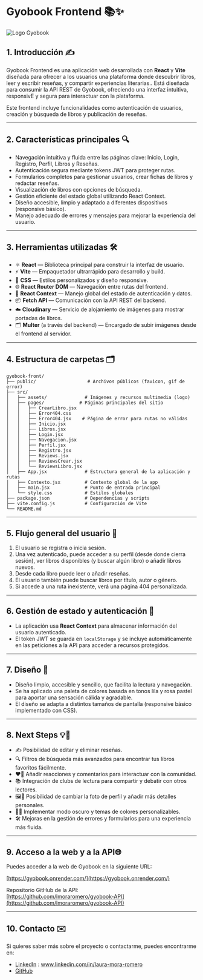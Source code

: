 # Gyobook Frontend 📚✨

![Logo Gyobook](./assets/Gyobook.png)

## 1. Introducción ✍️

Gyobook Frontend es una aplicación web desarrollada con **React** y **Vite** diseñada para ofrecer a los usuarios una plataforma donde descubrir libros, leer y escribir reseñas, y compartir experiencias literarias.. Está diseñada para consumir la API REST de Gyobook, ofreciendo una interfaz intuitiva, responsivE y segura para interactuar con la plataforma. 

Este frontend incluye funcionalidades como autenticación de usuarios, creación y búsqueda de libros y publicación de reseñas.

---

## 2. Características principales 🔍

- Navegación intuitiva y fluida entre las páginas clave: Inicio, Login, Registro, Perfil, Libros y Reseñas.
- Autenticación segura mediante tokens JWT para proteger rutas.
- Formularios completos para gestionar usuarios, crear fichas de libros y redactar reseñas.
- Visualización de libros con opciones de búsqueda.
- Gestión eficiente del estado global utilizando React Context.
- Diseño accesible, limpio y adaptado a diferentes dispositivos (responsive básico).
- Manejo adecuado de errores y mensajes para mejorar la experiencia del usuario.

---

## 3. Herramientas utilizadas 🛠️

- ⚛️ **React** — Biblioteca principal para construir la interfaz de usuario.
- ⚡ **Vite** — Empaquetador ultrarrápido para desarrollo y build.
- 🎨 **CSS** — Estilos personalizados y diseño responsive.
- 🌐 **React Router DOM** — Navegación entre rutas del frontend.
- 🧠 **React Context** — Manejo global del estado de autenticación y datos.
- 📦 **Fetch API** — Comunicación con la API REST del backend.
- ☁️ **Cloudinary** — Servicio de alojamiento de imágenes para mostrar portadas de libros.
- 🗂️ **Multer** (a través del backend) — Encargado de subir imágenes desde el frontend al servidor.

---

## 4. Estructura de carpetas 🗂️

```plaintext
gyobook-front/
├── public/                   # Archivos públicos (favicon, gif de error)
├── src/
│   ├── assets/              # Imágenes y recursos multimedia (logo)
│   ├── pages/             # Páginas principales del sitio
│   │   ├── CrearLibro.jsx
│   │   ├── Error404.css
│   │   ├── Error404.jsx    # Página de error para rutas no válidas
│   │   ├── Inicio.jsx
│   │   ├── Libros.jsx
│   │   ├── Login.jsx
│   │   ├── Navegacion.jsx
│   │   ├── Perfil.jsx
│   │   ├── Registro.jsx
│   │   ├── Reviews.jsx
│   │   ├── ReviewsCrear.jsx
│   │   └── ReviewsLibro.jsx     
│   ├── App.jsx              # Estructura general de la aplicación y rutas
│   ├── Contexto.jsx         # Contexto global de la app
│   ├── main.jsx             # Punto de entrada principal
│   └── style.css            # Estilos globales
├── package.json             # Dependencias y scripts
├── vite.config.js           # Configuración de Vite
└── README.md       
```

---

## 5. Flujo general del usuario 🤠

1. El usuario se registra o inicia sesión.
2. Una vez autenticado, puede acceder a su perfil (desde donde cierra sesión), ver libros disponibles (y buscar algún libro) o añadir libros nuevos.
3. Desde cada libro puede leer o añadir reseñas.
4. El usuario también puede buscar libros por título, autor o género.
5. Si accede a una ruta inexistente, verá una página 404 personalizada.

---

## 6. Gestión de estado y autenticación 🔐

- La aplicación usa **React Context** para almacenar información del usuario autenticado.
- El token JWT se guarda en `localStorage` y se incluye automáticamente en las peticiones a la API para acceder a recursos protegidos.

---

## 7. Diseño 🎨

- Diseño limpio, accesible y sencillo, que facilita la lectura y navegación. 
- Se ha aplicado una paleta de colores basada en tonos lila y rosa pastel para aportar una sensación cálida y agradable. 
- El diseño se adapta a distintos tamaños de pantalla (responsive básico implementado con CSS).

---

## 8. Next Steps 💡💫

- ✍️ Posibilidad de editar y eliminar reseñas.  
- 🔍 Filtros de búsqueda más avanzados para encontrar tus libros favoritos fácilmente.  
- ❤️‍🔥 Añadir reacciones y comentarios para interactuar con la comunidad.  
- 📚 Integración de clubs de lectura para compartir y debatir con otros lectores.  
- 🖼️👤 Posibilidad de cambiar la foto de perfil y añadir más detalles personales.  
- 🌙🎨 Implementar modo oscuro y temas de colores personalizables.  
- 🛠️ Mejoras en la gestión de errores y formularios para una experiencia más fluida.


---

## 9. Acceso a la web y a la API🌐

Puedes acceder a la web de Gyobook en la siguiente URL:

[https://gyobook.onrender.com/](https://gyobook.onrender.com/)

Repositorio GitHub de la API:  
[https://github.com/lmoraromero/gyobook-API](https://github.com/lmoraromero/gyobook-API)

---

## 10. Contacto ✉️

Si quieres saber más sobre el proyecto o contactarme, puedes encontrarme en:

- [LinkedIn](www.linkedin.com/in/laura-mora-romero) : www.linkedin.com/in/laura-mora-romero
- [GitHub](https://github.com/lmoraromero)
